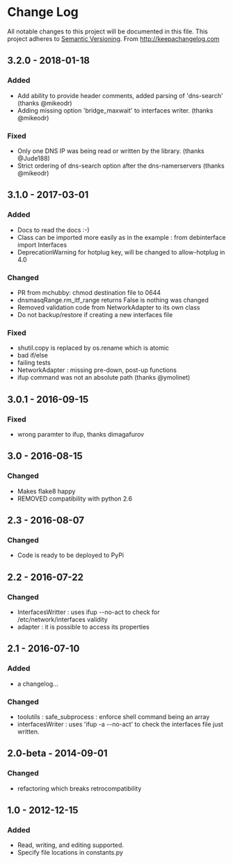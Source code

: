 # Change Log
All notable changes to this project will be documented in this file.
This project adheres to [Semantic Versioning](http://semver.org/).
From http://keepachangelog.com

## 3.2.0 - 2018-01-18
### Added
- Add ability to provide header comments, added parsing of 'dns-search' (thanks @mikeodr)
- Adding missing option 'bridge_maxwait' to interfaces writer.  (thanks @mikeodr)

### Fixed
- Only one DNS IP was being read or written by the library. (thanks @Jude188)
- Strict ordering of dns-search option after the dns-namerservers  (thanks @mikeodr)


## 3.1.0 - 2017-03-01
### Added
- Docs to read the docs :-)
- Class can be imported more easily as in the example : from debinterface import Interfaces
- DeprecationWarning for hotplug key, will be changed to allow-hotplug in 4.0

### Changed
- PR from mchubby: chmod destination file to 0644
- dnsmasqRange.rm_itf_range returns False is nothing was changed
- Removed validation code from NetworkAdapter to its own class
- Do not backup/restore if creating a new interfaces file

### Fixed
- shutil.copy is replaced by os.rename which is atomic
- bad if/else
- failing tests
- NetworkAdapter : missing pre-down, post-up functions
- ifup command was not an absolute path (thanks @ymolinet)


## 3.0.1 - 2016-09-15
### Fixed
- wrong paramter to ifup, thanks dimagafurov


## 3.0 - 2016-08-15
### Changed
- Makes flake8 happy
- REMOVED compatibility with python 2.6


## 2.3 - 2016-08-07
### Changed
- Code is ready to be deployed to PyPi


## 2.2 - 2016-07-22
### Changed
- InterfacesWritter : uses ifup --no-act to check for /etc/network/interfaces validity
- adapter : it is possible to access its properties


## 2.1 - 2016-07-10
### Added
- a changelog...

### Changed
- toolutils : safe_subprocess : enforce shell command being an array
- interfacesWriter : uses 'ifup -a --no-act' to check the interfaces file just written.


## 2.0-beta - 2014-09-01
### Changed
- refactoring which breaks retrocompatibility


## 1.0 - 2012-12-15
### Added
- Read, writing, and editing supported.
- Specify file locations in constants.py
